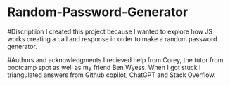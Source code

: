# Random-Password-Generator

#Discriptiion
I created this project because I wanted to explore how JS works creating a call and response in order to make a random password generator.

#Authors and acknowledgments
I recieved help from Corey, the tutor from bootcamp spot as well as my friend Ben Wyess. When I got stuck I triangulated answers from Github copilot, ChatGPT and Stack Overflow.
